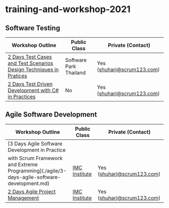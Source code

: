 # training-and-workshop-2021

## Software Testing

| Workshop Outline | Public Class | Private (Contact) |
| -------- | ------------ | ----------------- |
| [2 Days Test Cases and Test Scenarios Design Techniques in Pratices](./software-testing/2-days-test-techniques-in-practices.md) | Software Park Thailand | Yes ([shuhari@scrum123.com](email:shuhari@scrum123.com))  |
| [2 Days Test Driven Development with C# in Practices](./software-testing/2-days-tdd-with-c-sharp-in-practices.md) | No | Yes ([shuhari@scrum123.com](email:shuhari@scrum123.com))  |

## Agile Software Development

| Workshop Outline | Public Class | Private (Contact) |
| -------- | ------------ | ----------------- |
| [3 Days Agile Software Development in Practice 
with Scrum Framework and Extreme Programming](./agile/3-days-agile-software-development.md) | [IMC Institute](http://www.imcinstitute.com/agile) | Yes ([shuhari@scrum123.com](email:shuhari@scrum123.com))  |
| [2 Days Agile Project Management](./agile/2-days-agile-project-management.md) | [IMC Institute](http://www.imcinstitute.com/agileprj) | Yes ([shuhari@scrum123.com](email:shuhari@scrum123.com))  |
